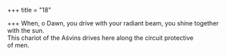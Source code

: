 +++
title = "18"

+++
When, o Dawn, you drive with your radiant beam, you shine together  with the sun.  
This chariot of the Aśvins drives here along the circuit protective  
of men.  